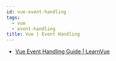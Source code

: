 ```yaml
---
id: vue-event-handling
tags:
  - vue
  - event-handling
title: Vue | Event Handling
---
```


- [Vue Event Handling Guide | LearnVue](https://learnvue.co/articles/vue-event-handling-guide)